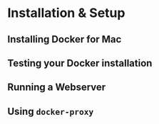 # Installation & Setup

## Installing Docker for Mac


## Testing your Docker installation


## Running a Webserver


## Using `docker-proxy`

